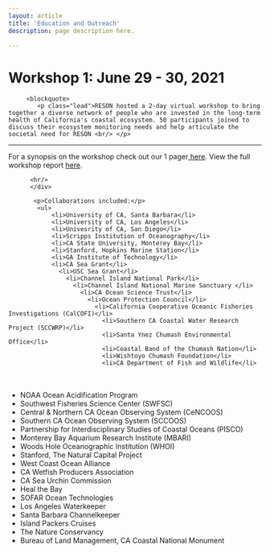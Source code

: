 ```yaml
---
layout: article
title: 'Education and Outreach'
description: page description here.

---
```


<h1>Workshop 1: June 29 - 30, 2021</h1>

<div id="main-container">

         <blockquote>
            <p class="lead">RESON hosted a 2-day virtual workshop to bring together a diverse network of people who are invested in the long-term health of California's coastal ecosystem. 50 participants joined to discuss their ecosystem monitoring needs and help articulate the societal need for RESON <br/> </p>

<!-- close row holding blockquote -->        
</blockquote>
      

<!-- divider -->
<div>
<hr/>


   For a synopsis on the workshop check out our 1 pager<a href="{{site.baseurl}}/resources/workshop1/workshop1_synopsis.pdf"> here</a>. View the full workshop report <a href="{{site.baseurl}}/resources/workshop1/workshop_report.pdf"> here</a>. 
</div>

          <hr/>
          </div>
          
<div  class="row">
<div class="col-md-6">
   


           <p>Collaborations included:</p>
            <ul>
                <li>University of CA, Santa Barbara</li>
                <li>University of CA, Los Angeles</li>
                <li>Univesrity of CA, San Diego</li>
                <li>Scripps Institution of Oceanography</li>
                <li>CA State University, Monterey Bay</li>
                <li>Stanford, Hopkins Marine Station</li>
                <li>GA Institute of Technology</li>
                <li>CA Sea Grant</li>
                  <li>USC Sea Grant</li>
                    <li>Channel Island National Park</li>
                      <li>Channel Island National Marine Sanctuary </li>
                        <li>CA Ocean Science Trust</li>
                          <li>Ocean Protection Council</li>
                            <li>California Cooperative Oceanic Fisheries Investigations (CalCOFI)</li>
                              <li>Southern CA Coastal Water Research Project (SCCWRP)</li>
                              <li>Santa Ynez Chumash Environmental Office</li>
                              <li>Coastal Band of the Chumash Nation</li>
                              <li>Wishtoyo Chumash Foundation</li>
                              <li>CA Department of Fish and Wildlife</li>
</ul>
</div>

<div class="col-md-6">
<ul>
<br/>
<br/>
 	<li>NOAA Ocean Acidification Program</li>
               <li>Southwest Fisheries Science Center (SWFSC)</li>
                <li>Central & Northern CA Ocean Observing System (CeNCOOS)</li>
                  <li>Southern CA Ocean Observing System (SCCOOS)</li>
                <li>Partnership for Interdisciplinary Studies of Coastal Oceans (PISCO)</li>
                 <li>Monterey Bay Aquarium Research Institute (MBARI)</li>
               <li>Woods Hole Oceanographic Institution (WHOI)</li>
                   <li>Stanford, The Natural Capital Project</li>
                <li>West Coast Ocean Alliance </li>
               <li>CA Wetfish Producers Association</li>
                <li>CA Sea Urchin Commission</li>
                 <li>Heal the Bay</li>
                   <li>SOFAR Ocean Technologies</li>
                   <li>Los Angeles Waterkeeper</li>
                   <li>Santa Barbara Channelkeeper</li>
                   <li>Island Packers Cruises </li>
                   <li>The Nature Conservancy</li>
                   <li>Bureau of Land Management, CA Coastal National Monument</li>
                   
 </ul>                                       


   </div>
  
